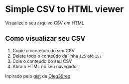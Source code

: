 # Simple CSV to HTML viewer
Visualize o seu arquivo CSV em HTML


## Como visualizar seu CSV

1) Copie o conteúdo do seu CSV
1) Delete todo o conteúdo da linha `125` até `157`
2) Cole o conteúdo do seu CSV
3) Abra o HTML no seu navegador


Inpirado pelo [gist](https://gist.github.com/Oleg39reg/91c36051e7fae053c2e9e5610003ef84) de [Oleg39reg](https://gist.github.com/Oleg39reg/91c36051e7fae053c2e9e5610003ef84)

